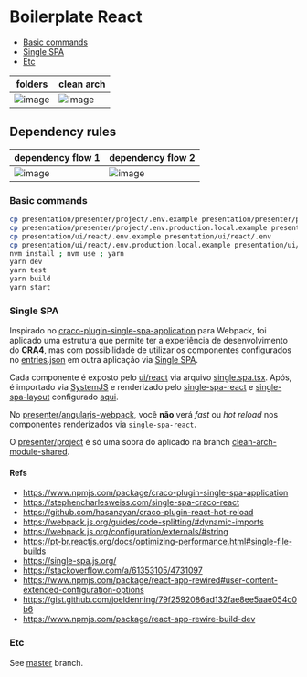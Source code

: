 # Boilerplate React

- [Basic commands](#basic-commands)
- [Single SPA](#single-spa)
- [Etc](#etc)

| folders                                                                                                        | clean arch                                                                                                     |
| -------------------------------------------------------------------------------------------------------------- | -------------------------------------------------------------------------------------------------------------- |
| ![image](https://user-images.githubusercontent.com/2935122/126218252-2da8361a-2695-4397-810a-bf1f049db6d7.png) | ![image](https://user-images.githubusercontent.com/2935122/115903958-9896a500-a43a-11eb-8663-50b6798d15cd.png) |

## Dependency rules

| dependency flow 1                                                                                              | dependency flow 2                                                                                              |
| -------------------------------------------------------------------------------------------------------------- | -------------------------------------------------------------------------------------------------------------- |
| ![image](https://user-images.githubusercontent.com/2935122/115903958-9896a500-a43a-11eb-8663-50b6798d15cd.png) | ![image](https://user-images.githubusercontent.com/2935122/115903965-9af8ff00-a43a-11eb-9e68-8b8d31423b71.png) |

### Basic commands

```bash
cp presentation/presenter/project/.env.example presentation/presenter/project/.env
cp presentation/presenter/project/.env.production.local.example presentation/presenter/project/.env.production.local
cp presentation/ui/react/.env.example presentation/ui/react/.env
cp presentation/ui/react/.env.production.local.example presentation/ui/react/.env.production.local
nvm install ; nvm use ; yarn
yarn dev
yarn test
yarn build
yarn start
```

### Single SPA

Inspirado no [craco-plugin-single-spa-application](https://www.npmjs.com/package/craco-plugin-single-spa-application)
para Webpack, foi aplicado uma estrutura que permite ter a experiência de desenvolvimento do **CRA4**, mas com possibilidade
de utilizar os componentes configurados no
[entries.json](https://github.com/jefferson-william/boilerplate-react/blob/clean-arch-single-spa/presentation/ui/react/entries.js)
em outra aplicação via [Single SPA](https://single-spa.js.org/).

Cada componente é exposto pelo
[ui/react](https://github.com/jefferson-william/boilerplate-react/tree/clean-arch-single-spa/presentation/ui/react)
via arquivo
[single.spa.tsx](https://github.com/jefferson-william/boilerplate-react/blob/clean-arch-single-spa/presentation/ui/react/src/components/Button/single.spa.tsx).
Após, é importado via
[SystemJS](https://github.com/jefferson-william/boilerplate-react/blob/clean-arch-single-spa/presentation/presenter/angularjs-webpack/src/index.ejs#L44)
e renderizado pelo
[single-spa-react](https://github.com/jefferson-william/boilerplate-react/blob/clean-arch-single-spa/presentation/ui/react/src/components/Button/single.spa.tsx#L3)
e [single-spa-layout](https://github.com/jefferson-william/boilerplate-react/blob/clean-arch-single-spa/presentation/presenter/angularjs-webpack/src/microfrontend-layout.html#L22)
configurado
[aqui](https://github.com/jefferson-william/boilerplate-react/blob/clean-arch-single-spa/presentation/presenter/angularjs-webpack/src/angularjs-root-config.ts#L3).

No [presenter/angularjs-webpack](https://github.com/jefferson-william/boilerplate-react/tree/clean-arch-single-spa/presentation/presenter/angularjs-webpack),
você **não** verá _fast_ ou _hot reload_ nos componentes renderizados via `single-spa-react`.

O [presenter/project](https://github.com/jefferson-william/boilerplate-react/tree/clean-arch-single-spa/presentation/presenter/project)
é só uma sobra do aplicado na branch
[clean-arch-module-shared](https://github.com/jefferson-william/boilerplate-react/tree/clean-arch-module-shared/presentation/presenter/project).

#### Refs

- https://www.npmjs.com/package/craco-plugin-single-spa-application
- https://stephencharlesweiss.com/single-spa-craco-react
- https://github.com/hasanayan/craco-plugin-react-hot-reload
- https://webpack.js.org/guides/code-splitting/#dynamic-imports
- https://webpack.js.org/configuration/externals/#string
- https://pt-br.reactjs.org/docs/optimizing-performance.html#single-file-builds
- https://single-spa.js.org/
- https://stackoverflow.com/a/61353105/4731097
- https://www.npmjs.com/package/react-app-rewired#user-content-extended-configuration-options
- https://gist.github.com/joeldenning/79f2592086ad132fae8ee5aae054c0b6
- https://www.npmjs.com/package/react-app-rewire-build-dev

### Etc

See [master](https://github.com/jefferson-william/boilerplate-react) branch.
